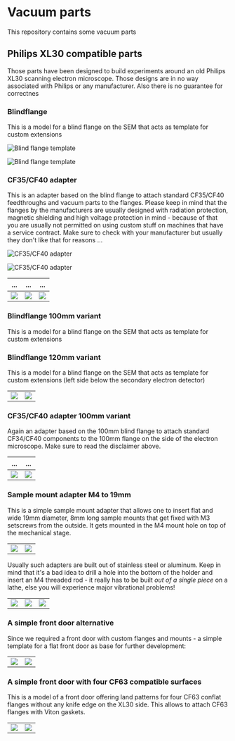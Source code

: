 # Vacuum parts

This repository contains some vacuum parts

## Philips XL30 compatible parts

Those parts have been designed to build experiments around
an old Philips XL30 scanning electron microscope. Those designs
are in no way associated with Philips or any manufacturer. Also
there is no guarantee for correctnes

### Blindflange

This is a model for a blind flange on the SEM that acts as template
for custom extensions

![Blind flange template](https://raw.githubusercontent.com/tspspi/freecadModel/master/Vacuum/PhilipsXL30/PhilipsXL30_Blindflange.png)

![Blind flange template](https://github.com/tspspi/freecadModel/blob/master/Vacuum/PhilipsXL30/PhilipsXL30_Blindflange_002.png)

### CF35/CF40 adapter

This is an adapter based on the blind flange to attach standard CF35/CF40
feedthroughs and vacuum parts to the flanges. Please keep in mind that
the flanges by the manufacturers are usually designed with radiation
protection, magnetic shielding and high voltage protection in mind - because
of that you are usually not permitted on using custom stuff on machines
that have a service contract. Make sure to check with your manufacturer but
usually they don't like that for reasons ...

![CF35/CF40 adapter](https://raw.githubusercontent.com/tspspi/freecadModel/master/Vacuum/PhilipsXL30/PhilipsXL30_FlangeToCF35_CF40_ZeroLengthAdapter_001.png)

![CF35/CF40 adapter](https://raw.githubusercontent.com/tspspi/freecadModel/master/Vacuum/PhilipsXL30/PhilipsXL30_FlangeToCF35_CF40_ZeroLengthAdapter_002.png)

| ... | ... | ... |
| --- | --- | --- |
| ![](https://github.com/tspspi/freecadModel/blob/master/Vacuum/PhilipsXL30/xl30_flange_small_01.jpg) | ![](https://github.com/tspspi/freecadModel/blob/master/Vacuum/PhilipsXL30/xl30_flange_small_02.jpg) | ![](https://github.com/tspspi/freecadModel/blob/master/Vacuum/PhilipsXL30/xl30_flange_small_03.jpg) |

### Blindflange 100mm variant

This is a model for a blind flange on the SEM that acts as template
for custom extensions

### Blindflange 120mm variant

This is a model for a blind flange on the SEM that acts as template
for custom extensions (left side below the secondary electron detector)

|     |     |
| --- | --- |
| ![](https://github.com/tspspi/freecadModel/blob/master/Vacuum/PhilipsXL30/PhilippsXL30_Blindflange_120__001.png) | ![](https://github.com/tspspi/freecadModel/blob/master/Vacuum/PhilipsXL30/PhilippsXL30_Blindflange_120__001.png) |

### CF35/CF40 adapter 100mm variant

Again an adapter based on the 100mm blind flange to attach standard CF34/CF40
components to the 100mm flange on the side of the electron microscope. Make
sure to read the disclaimer above.

| ... | ... |
| --- | --- |
| ![](https://github.com/tspspi/freecadModel/blob/master/Vacuum/PhilipsXL30/xl30_flange_large_01.jpg) | ![](https://github.com/tspspi/freecadModel/blob/master/Vacuum/PhilipsXL30/xl30_flange_large_02.jpg) |

### Sample mount adapter M4 to 19mm

This is a simple sample mount adapter that allows one to insert flat and
wide 19mm diameter, 8mm long sample mounts that get fixed with M3 setscrews
from the outside. It gets mounted in the M4 mount hole on top of the
mechanical stage.

|     |     |
| --- | --- |
| ![](https://raw.githubusercontent.com/tspspi/freecadModel/master/Vacuum/PhilipsXL30/PhilippsXL30_SampleMountAdapter_M4to19mm_01.png) | ![](https://raw.githubusercontent.com/tspspi/freecadModel/master/Vacuum/PhilipsXL30/PhilippsXL30_SampleMountAdapter_M4to19mm_02.png)

Usually such adapters are built out of stainless steel or aluminum. Keep in mind
that it's a bad idea to drill a hole into the bottom of the holder and insert an
M4 threaded rod - it really has to be built _out of a single piece_ on a lathe,
else you will experience major vibrational problems!

|     |     |     |
| --- | --- | --- |
| ![](https://raw.githubusercontent.com/tspspi/freecadModel/master/Vacuum/PhilipsXL30/samplemountm4to19mm_00.jpg)| ![](https://raw.githubusercontent.com/tspspi/freecadModel/master/Vacuum/PhilipsXL30/samplemountm4to19mm_01.jpg) | ![](https://raw.githubusercontent.com/tspspi/freecadModel/master/Vacuum/PhilipsXL30/samplemountm4to19mm_02.jpg) |

### A simple front door alternative

Since we required a front door with custom flanges and mounts - a simple template
for a flat front door as base for further development:

|     |     |
| --- | --- |
| ![](https://raw.githubusercontent.com/tspspi/freecadModel/master/Vacuum/PhilipsXL30/XL30SimpleFrontdoor01_001.png) | ![](https://raw.githubusercontent.com/tspspi/freecadModel/master/Vacuum/PhilipsXL30/XL30SimpleFrontdoor01_002.png) |

### A simple front door with four CF63 compatible surfaces

This is a model of a front door offering land patterns for four CF63 conflat flanges
without any knife edge on the XL30 side. This allows to attach CF63 flanges with Viton
gaskets.

|     |     |
| --- | --- |
| ![](https://raw.githubusercontent.com/tspspi/freecadModel/master/Vacuum/PhilipsXL30/XL30Frontdoor_Flanges01_001.png) | ![](https://raw.githubusercontent.com/tspspi/freecadModel/master/Vacuum/PhilipsXL30/XL30Frontdoor_Flanges01_002.png) |

